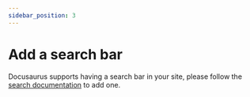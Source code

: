 ```yaml
---
sidebar_position: 3
---
```


# Add a search bar

Docusaurus supports having a search bar in your site, please follow the [search documentation](https://docusaurus.io/docs/search) to add one.
